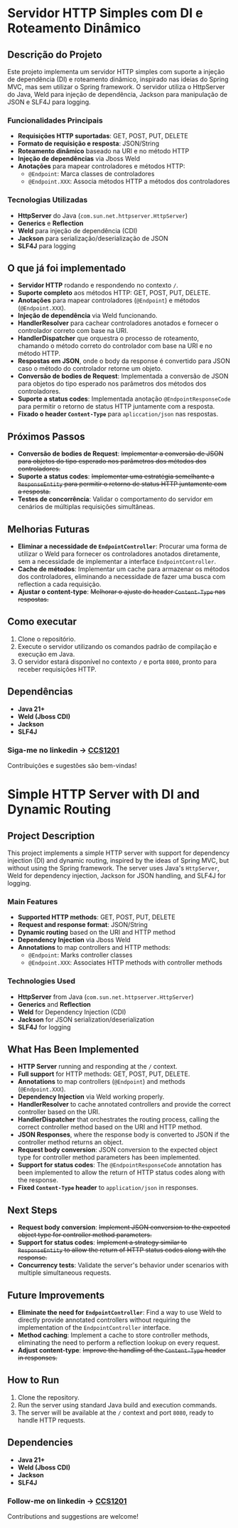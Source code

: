 # Servidor HTTP Simples com DI e Roteamento Dinâmico

## Descrição do Projeto
Este projeto implementa um servidor HTTP simples com suporte a injeção de dependência (DI) e roteamento dinâmico, inspirado nas ideias do Spring MVC, mas sem utilizar o Spring framework. O servidor utiliza o HttpServer do Java, Weld para injeção de dependência, Jackson para manipulação de JSON e SLF4J para logging.

### Funcionalidades Principais
- **Requisições HTTP suportadas**: GET, POST, PUT, DELETE
- **Formato de requisição e resposta**: JSON/String
- **Roteamento dinâmico** baseado na URI e no método HTTP
- **Injeção de dependências** via Jboss Weld
- **Anotações** para mapear controladores e métodos HTTP:
  - `@Endpoint`: Marca classes de controladores
  - `@Endpoint.XXX`: Associa métodos HTTP a métodos dos controladores

### Tecnologias Utilizadas
- **HttpServer** do Java (`com.sun.net.httpserver.HttpServer`)
- **Generics** e **Reflection**
- **Weld** para injeção de dependência (CDI)
- **Jackson** para serialização/deserialização de JSON
- **SLF4J** para logging

## O que já foi implementado
- **Servidor HTTP** rodando e respondendo no contexto `/`.
- **Suporte completo** aos métodos HTTP: GET, POST, PUT, DELETE.
- **Anotações** para mapear controladores (`@Endpoint`) e métodos (`@Endpoint.XXX`).
- **Injeção de dependência** via Weld funcionando.
- **HandlerResolver** para cachear controladores anotados e fornecer o controlador correto com base na URI.
- **HandlerDispatcher** que orquestra o processo de roteamento, chamando o método correto do controlador com base na URI e no método HTTP.
- **Respostas em JSON**, onde o body da response é convertido para JSON caso o método do controlador retorne um objeto.
- **Conversão de bodies de Request**: Implementada a conversão de JSON para objetos do tipo esperado nos parâmetros dos métodos dos controladores.
- **Suporte a status codes**: Implementada anotação `@EndpointResponseCode` para permitir o retorno de status HTTP juntamente com a resposta.
- **Fixado o header `Content-Type`** para `apliccation/json` nas respostas.

## Próximos Passos
- **Conversão de bodies de Request**: ~~Implementar a conversão de JSON para objetos do tipo esperado nos parâmetros dos métodos dos controladores.~~
- **Suporte a status codes**: ~~Implementar uma estratégia semelhante a `ResponseEntity` para permitir o retorno de status HTTP juntamente com a resposta.~~
- **Testes de concorrência**: Validar o comportamento do servidor em cenários de múltiplas requisições simultâneas.

## Melhorias Futuras
- **Eliminar a necessidade de `EndpointController`**: Procurar uma forma de utilizar o Weld para fornecer os controladores anotados diretamente, sem a necessidade de implementar a interface `EndpointController`.
- **Cache de métodos**: Implementar um cache para armazenar os métodos dos controladores, eliminando a necessidade de fazer uma busca com reflection a cada requisição.
- **Ajustar o content-type**: ~~Melhorar o ajuste do header `Content-Type` nas respostas.~~

## Como executar
1. Clone o repositório.
2. Execute o servidor utilizando os comandos padrão de compilação e execução em Java.
3. O servidor estará disponível no contexto `/` e porta `8080`, pronto para receber requisições HTTP.

## Dependências
- **Java 21+**
- **Weld (Jboss CDI)**
- **Jackson**
- **SLF4J**

### Siga-me no linkedin -> [CCS1201](https://www.linkedin.com/feed/update/urn:li:activity:7242648326699913219/)

Contribuições e sugestões são bem-vindas!


# Simple HTTP Server with DI and Dynamic Routing

## Project Description
This project implements a simple HTTP server with support for dependency injection (DI) and dynamic routing, inspired by the ideas of Spring MVC, but without using the Spring framework. The server uses Java's `HttpServer`, Weld for dependency injection, Jackson for JSON handling, and SLF4J for logging.

### Main Features
- **Supported HTTP methods**: GET, POST, PUT, DELETE
- **Request and response format**: JSON/String
- **Dynamic routing** based on the URI and HTTP method
- **Dependency Injection** via Jboss Weld
- **Annotations** to map controllers and HTTP methods:
  - `@Endpoint`: Marks controller classes
  - `@Endpoint.XXX`: Associates HTTP methods with controller methods

### Technologies Used
- **HttpServer** from Java (`com.sun.net.httpserver.HttpServer`)
- **Generics** and **Reflection**
- **Weld** for Dependency Injection (CDI)
- **Jackson** for JSON serialization/deserialization
- **SLF4J** for logging

## What Has Been Implemented
- **HTTP Server** running and responding at the `/` context.
- **Full support** for HTTP methods: GET, POST, PUT, DELETE.
- **Annotations** to map controllers (`@Endpoint`) and methods (`@Endpoint.XXX`).
- **Dependency Injection** via Weld working properly.
- **HandlerResolver** to cache annotated controllers and provide the correct controller based on the URI.
- **HandlerDispatcher** that orchestrates the routing process, calling the correct controller method based on the URI and HTTP method.
- **JSON Responses**, where the response body is converted to JSON if the controller method returns an object.
- **Request body conversion**: JSON conversion to the expected object type for controller method parameters has been implemented.
- **Support for status codes**: The `@EndpointResponseCode` annotation has been implemented to allow the return of HTTP status codes along with the response.
- **Fixed `Content-Type` header** to `application/json` in responses.

## Next Steps
- **Request body conversion**: ~~Implement JSON conversion to the expected object type for controller method parameters.~~
- **Support for status codes**: ~~Implement a strategy similar to `ResponseEntity` to allow the return of HTTP status codes along with the response.~~
- **Concurrency tests**: Validate the server's behavior under scenarios with multiple simultaneous requests.

## Future Improvements
- **Eliminate the need for `EndpointController`**: Find a way to use Weld to directly provide annotated controllers without requiring the implementation of the `EndpointController` interface.
- **Method caching**: Implement a cache to store controller methods, eliminating the need to perform a reflection lookup on every request.
- **Adjust content-type**: ~~Improve the handling of the `Content-Type` header in responses.~~


## How to Run
1. Clone the repository.
2. Run the server using standard Java build and execution commands.
3. The server will be available at the `/` context and port `8080`, ready to handle HTTP requests.

## Dependencies
- **Java 21+**
- **Weld (Jboss CDI)**
- **Jackson**
- **SLF4J**

### Follow-me on linkedin -> [CCS1201](https://www.linkedin.com/feed/update/urn:li:activity:7242648326699913219/)

Contributions and suggestions are welcome!

